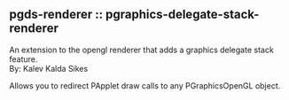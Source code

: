 ## pgds-renderer :: pgraphics-delegate-stack-renderer ##

An extension to the opengl renderer that adds a graphics delegate stack feature.  
By: Kalev Kalda Sikes

Allows you to redirect PApplet draw calls to any PGraphicsOpenGL object.
